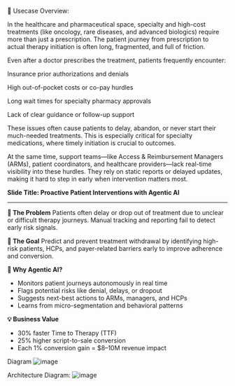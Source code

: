 🧭 Usecase Overview:

In the healthcare and pharmaceutical space, specialty and high-cost treatments (like oncology, rare diseases, and advanced biologics) require more than just a prescription. The patient journey from prescription to actual therapy initiation is often long, fragmented, and full of friction.

Even after a doctor prescribes the treatment, patients frequently encounter:

Insurance prior authorizations and denials

High out-of-pocket costs or co-pay hurdles

Long wait times for specialty pharmacy approvals

Lack of clear guidance or follow-up support

These issues often cause patients to delay, abandon, or never start their much-needed treatments. This is especially critical for specialty medications, where timely initiation is crucial to outcomes.

At the same time, support teams—like Access & Reimbursement Managers (ARMs), patient coordinators, and healthcare providers—lack real-time visibility into these hurdles. They rely on static reports or delayed updates, making it hard to step in early when intervention matters most.

**Slide Title: Proactive Patient Interventions with Agentic AI**

---

**🚩 The Problem**
Patients often delay or drop out of treatment due to unclear or difficult therapy journeys. Manual tracking and reporting fail to detect early risk signals.

**🎯 The Goal**
Predict and prevent treatment withdrawal by identifying high-risk patients, HCPs, and payer-related barriers early to improve adherence and conversion.

**🤖 Why Agentic AI?**

* Monitors patient journeys autonomously in real time
* Flags potential risks like denial, delays, or dropout
* Suggests next-best actions to ARMs, managers, and HCPs
* Learns from micro-segmentation and behavioral patterns

**💡 Business Value**

* 30% faster Time to Therapy (TTF)
* 25% higher script-to-sale conversion
* Each 1% conversion gain = \$8–10M revenue impact

Diagram
![image](https://github.com/user-attachments/assets/eadaf6f0-9af8-4fea-8209-758c769bc998)

Architecture Diagram:
![image](https://github.com/user-attachments/assets/fd3a84c7-b871-4a8b-aa5b-c426ef720bad)

